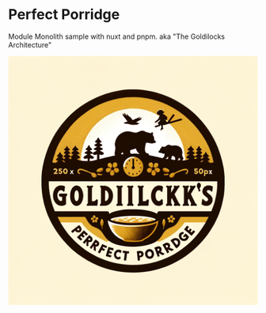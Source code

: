 # Perfect Porridge
Module Monolith sample with nuxt and pnpm.  aka "The Goldilocks Architecture"

![logo](apps/web/public/images/porridge_logo.webp "Logo")

